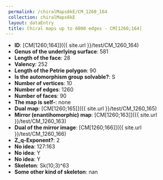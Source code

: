 ```yaml
--- 
 permalink: /chiralMaps6kE/CM_1260_164 
 collection: chiralMaps6kE
 layout: dataEntry
 title: Chiral maps up to 6000 edges - CM[1260;164]
---
```


- **ID**: [CM[1260;164]]({{ site.url }}/test/CM_1260_164)
- **Genus of the underlying surface**: 581
- **Length of the face**: 28
- **Valency**: 252
- **Length of the Petrie polygon**: 90
- **Is the automorphism group solvable?**: S
- **Number of vertices**: 10
- **Number of edges**: 1260
- **Number of faces**: 90
- **The map is self-**: none
- **Dual map**: [CM[1260;165]]({{ site.url }}/test/CM_1260_165)
- **Mirror (enantihomorphic) map**: [CM[1260;163]]({{ site.url }}/test/CM_1260_163)
- **Dual of the mirror image**: [CM[1260;166]]({{ site.url }}/test/CM_1260_166)
- **Z_q-Exponent?**: 2
- **No idea**:  127:163
- **No idea**: Y
- **No idea**: Y
- **Skeleton**: Sk(10;3)^63
- **Some other kind of skeleton**: nan

